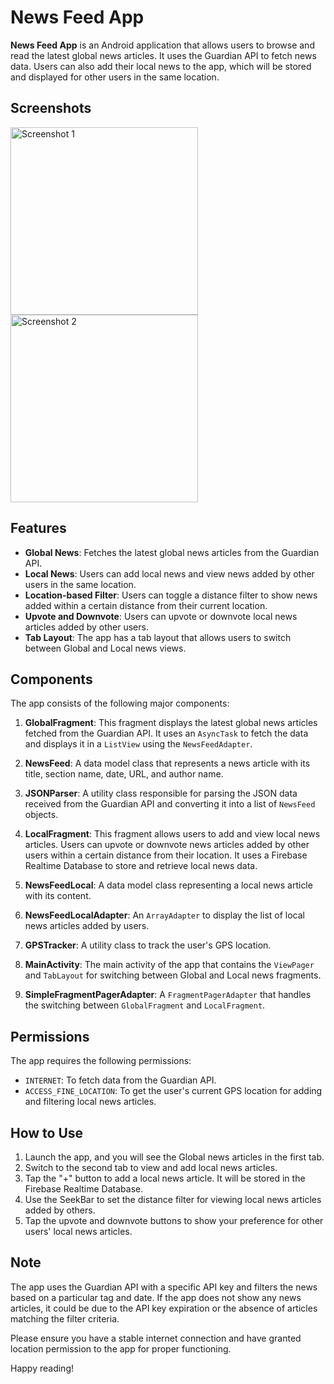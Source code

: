 # News Feed App

**News Feed App** is an Android application that allows users to browse and read the latest global news articles. It uses the Guardian API to fetch news data. Users can also add their local news to the app, which will be stored and displayed for other users in the same location.

## Screenshots

<img src="https://github.com/ano-ny-mous/News-Feed-App/assets/91519560/89e0ec2a-0034-48f3-9f89-367f7de40279" alt="Screenshot 1" width="300" >

<img src="https://github.com/ano-ny-mous/News-Feed-App/assets/91519560/60c02106-a8be-4d15-a066-2465ee55dd00" alt="Screenshot 2" width="300"/>

## Features

- **Global News**: Fetches the latest global news articles from the Guardian API.
- **Local News**: Users can add local news and view news added by other users in the same location.
- **Location-based Filter**: Users can toggle a distance filter to show news added within a certain distance from their current location.
- **Upvote and Downvote**: Users can upvote or downvote local news articles added by other users.
- **Tab Layout**: The app has a tab layout that allows users to switch between Global and Local news views.

## Components

The app consists of the following major components:

1. **GlobalFragment**: This fragment displays the latest global news articles fetched from the Guardian API. It uses an `AsyncTask` to fetch the data and displays it in a `ListView` using the `NewsFeedAdapter`.

2. **NewsFeed**: A data model class that represents a news article with its title, section name, date, URL, and author name.

3. **JSONParser**: A utility class responsible for parsing the JSON data received from the Guardian API and converting it into a list of `NewsFeed` objects.

4. **LocalFragment**: This fragment allows users to add and view local news articles. Users can upvote or downvote news articles added by other users within a certain distance from their location. It uses a Firebase Realtime Database to store and retrieve local news data.

5. **NewsFeedLocal**: A data model class representing a local news article with its content.

6. **NewsFeedLocalAdapter**: An `ArrayAdapter` to display the list of local news articles added by users.

7. **GPSTracker**: A utility class to track the user's GPS location.

8. **MainActivity**: The main activity of the app that contains the `ViewPager` and `TabLayout` for switching between Global and Local news fragments.

9. **SimpleFragmentPagerAdapter**: A `FragmentPagerAdapter` that handles the switching between `GlobalFragment` and `LocalFragment`.

## Permissions

The app requires the following permissions:

- `INTERNET`: To fetch data from the Guardian API.
- `ACCESS_FINE_LOCATION`: To get the user's current GPS location for adding and filtering local news articles.

## How to Use

1. Launch the app, and you will see the Global news articles in the first tab.
2. Switch to the second tab to view and add local news articles.
3. Tap the "+" button to add a local news article. It will be stored in the Firebase Realtime Database.
4. Use the SeekBar to set the distance filter for viewing local news articles added by others.
5. Tap the upvote and downvote buttons to show your preference for other users' local news articles.

## Note

The app uses the Guardian API with a specific API key and filters the news based on a particular tag and date. If the app does not show any news articles, it could be due to the API key expiration or the absence of articles matching the filter criteria.

Please ensure you have a stable internet connection and have granted location permission to the app for proper functioning.

Happy reading!
